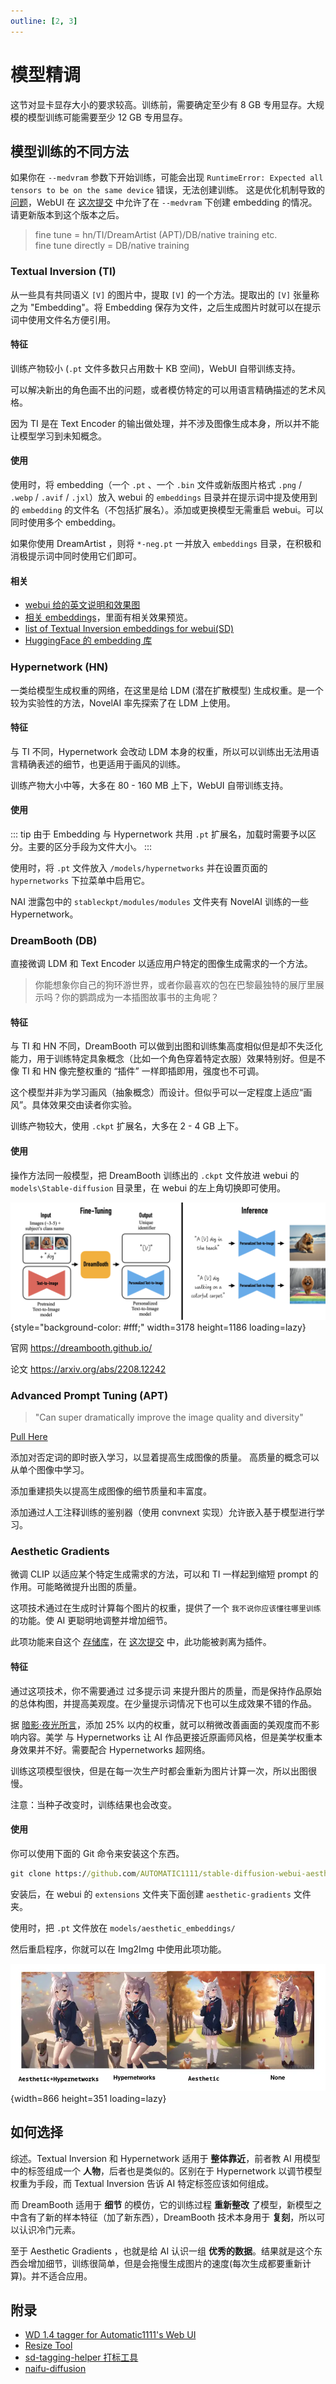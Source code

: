 ```yaml
---
outline: [2, 3]
---
```


# 模型精调

这节对显卡显存大小的要求较高。训练前，需要确定至少有 8 GB 专用显存。大规模的模型训练可能需要至少 12 GB 专用显存。

## 模型训练的不同方法

如果你在 `--medvram` 参数下开始训练，可能会出现 `RuntimeError: Expected all tensors to be on the same device` 错误，无法创建训练。
这是优化机制导致的[问题](https://github.com/AUTOMATIC1111/stable-diffusion-webui/issues/2399)，WebUI 在 [这次提交](https://github.com/AUTOMATIC1111/stable-diffusion-webui/commit/cbb857b675cf0f169b21515c29da492b513cc8c4) 中允许了在 `--medvram` 下创建 embedding 的情况。请更新版本到这个版本之后。

<!-- **关于 batch size**

更大的 batch size 可能稍微加快训练并稍微提升训练效果，但也需要更大的显存。 -->

> fine tune = hn/TI/DreamArtist (APT)/DB/native training etc.  
> fine tune directly = DB/native training

### Textual Inversion (TI)

从一些具有共同语义 `[V]` 的图片中，提取 `[V]` 的一个方法。提取出的 `[V]` 张量称之为 "Embedding"。将 Embedding 保存为文件，之后生成图片时就可以在提示词中使用文件名方便引用。

#### 特征

训练产物较小 (`.pt` 文件多数只占用数十 KB 空间)，WebUI 自带训练支持。

可以解决新出的角色画不出的问题，或者模仿特定的可以用语言精确描述的艺术风格。

因为 TI 是在 Text Encoder 的输出做处理，并不涉及图像生成本身，所以并不能让模型学习到未知概念。

#### 使用

使用时，将 embedding（一个 `.pt` 、一个 `.bin` 文件或新版图片格式 `.png` / `.webp` / `.avif` / `.jxl`）放入 webui 的 `embeddings` 目录并在提示词中提及使用到的 `embedding` 的文件名（不包括扩展名）。添加或更换模型无需重启 webui。可以同时使用多个 embedding。

如果你使用 DreamArtist ，则将 `*-neg.pt` 一并放入 `embeddings` 目录，在积极和消极提示词中同时使用它们即可。

#### 相关

- [webui 给的英文说明和效果图](https://github.com/AUTOMATIC1111/stable-diffusion-webui/wiki/Textual-Inversion)
- [相关 embeddings](https://gitlab.com/16777216c/stable-diffusion-embeddings)，里面有相关效果预览。
- [list of Textual Inversion embeddings for webui(SD)](https://rentry.org/embeddings)
- [HuggingFace 的 embedding 库](https://cyberes.github.io/stable-diffusion-textual-inversion-models/)

### Hypernetwork (HN)

一类给模型生成权重的网络，在这里是给 LDM (潜在扩散模型) 生成权重。是一个较为实验性的方法，NovelAI 率先探索了在 LDM 上使用。

#### 特征

与 TI 不同，Hypernetwork 会改动 LDM 本身的权重，所以可以训练出无法用语言精确表述的细节，也更适用于画风的训练。

训练产物大小中等，大多在 80 - 160 MB 上下，WebUI 自带训练支持。

#### 使用

::: tip
由于 Embedding 与 Hypernetwork 共用 `.pt` 扩展名，加载时需要予以区分。主要的区分手段为文件大小。
:::

使用时，将 `.pt` 文件放入 `/models/hypernetworks` 并在设置页面的 `hypernetworks` 下拉菜单中启用它。

NAI 泄露包中的 `stableckpt/modules/modules` 文件夹有 NovelAI 训练的一些 Hypernetwork。

### DreamBooth (DB)

直接微调 LDM 和 Text Encoder 以适应用户特定的图像生成需求的一个方法。

> 你能想象你自己的狗环游世界，或者你最喜欢的包在巴黎最独特的展厅里展示吗？你的鹦鹉成为一本插图故事书的主角呢？

#### 特征

与 TI 和 HN 不同，DreamBooth 可以做到出图和训练集高度相似但是却不失泛化能力，用于训练特定具象概念（比如一个角色穿着特定衣服）效果特别好。但是不像 TI 和 HN 像完整权重的 “插件” 一样即插即用，强度也不可调。

这个模型并非为学习画风（抽象概念）而设计。但似乎可以一定程度上适应“画风”。具体效果交由读者你实验。

训练产物较大，使用 `.ckpt` 扩展名，大多在 2 - 4 GB 上下。

#### 使用

操作方法同一般模型，把 DreamBooth 训练出的 `.ckpt` 文件放进 webui 的 `models\Stable-diffusion` 目录里，在 webui 的左上角切换即可使用。

![SAMPLE](../../assets/high_level.webp){style="background-color: #fff;" width=3178 height=1186 loading=lazy}

官网 https://dreambooth.github.io/

论文 https://arxiv.org/abs/2208.12242

### Advanced Prompt Tuning (APT)

> "Can super dramatically improve the image quality and diversity"

[Pull Here](https://github.com/AUTOMATIC1111/stable-diffusion-webui/pull/2945)

添加对否定词的即时嵌入学习，以显着提高生成图像的质量。 高质量的概念可以从单个图像中学习。 

添加重建损失以提高生成图像的细节质量和丰富度。

添加通过人工注释训练的鉴别器（使用 convnext 实现）允许嵌入基于模型进行学习。 

### Aesthetic Gradients

微调 CLIP 以适应某个特定生成需求的方法，可以和 TI 一样起到缩短 prompt 的作用。可能略微提升出图的质量。

这项技术通过在生成时计算每个图片的权重，提供了一个 `我不说你应该懂往哪里训练` 的功能。使 AI 更聪明地调整并增加细节。

此项功能来自这个 [存储库](https://github.com/vicgalle/stable-diffusion-aesthetic-gradients)，在 [这次提交](https://github.com/AUTOMATIC1111/stable-diffusion-webui/commit/2b91251637078e04472c91a06a8d9c4db9c1dcf0) 中，此功能被剥离为插件。


#### 特征

通过这项技术，你不需要通过 过多提示词 来提升图片的质量，而是保持作品原始的总体构图，并提高美观度。在少量提示词情况下也可以生成效果不错的作品。

据 [暗影·夜光所言](https://www.bilibili.com/read/cv19102552)，添加 25% 以内的权重，就可以稍微改善画面的美观度而不影响内容。美学 与 Hypernetworks 让 AI 作品更接近原画师风格，但是美学权重本身效果并不好。需要配合 Hypernetworks 超网络。

训练这项模型很快，但是在每一次生产时都会重新为图片计算一次，所以出图很慢。

注意：当种子改变时，训练结果也会改变。

#### 使用

你可以使用下面的 Git 命令来安装这个东西。

```cmd
git clone https://github.com/AUTOMATIC1111/stable-diffusion-webui-aesthetic-gradients extensions/aesthetic-gradients
```

安装后，在 webui 的 `extensions` 文件夹下面创建 `aesthetic-gradients` 文件夹。

使用时，把 `.pt` 文件放在 `models/aesthetic_embeddings/`

然后重启程序，你就可以在 Img2Img 中使用此项功能。

![Aesthetic_other](../../assets/Aesthetic_other.webp){width=866 height=351 loading=lazy}

## 如何选择

综述。Textual Inversion  和 Hypernetwork 适用于 **整体靠近**，前者教 AI 用模型中的标签组成一个 **人物**，后者也是类似的。区别在于 Hypernetwork 以调节模型权重为手段，而 Textual Inversion 告诉 AI 特定标签应该如何组成。

而 DreamBooth 适用于 **细节** 的模仿，它的训练过程 **重新整改** 了模型，新模型之中含有了新的样本特征（加了新东西），DreamBooth 技术本身用于 **复刻**，所以可以认识冷门元素。

至于 Aesthetic Gradients ，也就是给 AI 认识一组 **优秀的数据**。结果就是这个东西会增加细节，训练很简单，但是会拖慢生成图片的速度(每次生成都要重新计算)。并不适合应用。

## 附录

- [WD 1.4 tagger for Automatic1111's Web UI](https://github.com/toriato/stable-diffusion-webui-wd14-tagger)
- [Resize Tool](https://www.birme.net/)
- [sd-tagging-helper 打标工具](https://github.com/arenatemp/sd-tagging-helper)
- [naifu-diffusion](https://github.com/Mikubill/naifu-diffusion)
